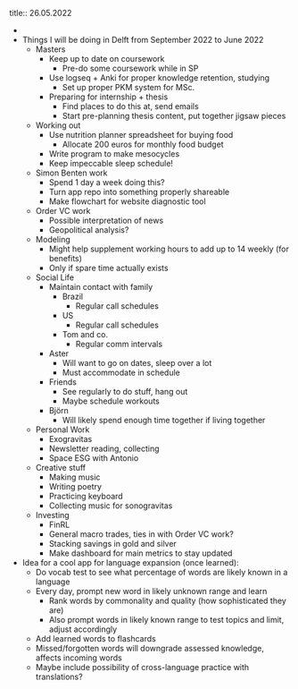 title:: 26.05.2022

-
- Things I will be doing in Delft from September 2022 to June 2022
	- Masters
		- Keep up to date on coursework
			- Pre-do some coursework while in SP
		- Use logseq + Anki for proper knowledge retention, studying
			- Set up proper PKM system for MSc.
		- Preparing for internship + thesis
			- Find places to do this at, send emails
			- Start pre-planning thesis content, put together jigsaw pieces
	- Working out
		- Use nutrition planner spreadsheet for buying food
			- Allocate 200 euros for monthly food budget
		- Write program to make mesocycles
		- Keep impeccable sleep schedule!
	- Simon Benten work
		- Spend 1 day a week doing this?
		- Turn app repo into something properly shareable
		- Make flowchart for website diagnostic tool
	- Order VC work
		- Possible interpretation of news
		- Geopolitical analysis?
	- Modeling
		- Might help supplement working hours to add up to 14 weekly (for benefits)
		- Only if spare time actually exists
	- Social Life
		- Maintain contact with family
			- Brazil
				- Regular call schedules
			- US
				- Regular call schedules
			- Tom and co.
				- Regular comm intervals
		- Aster
			- Will want to go on dates, sleep over a lot
			- Must accommodate in schedule
		- Friends
			- See regularly to do stuff, hang out
			- Maybe schedule workouts
		- Björn
			- Will likely spend enough time together if living together
	- Personal Work
		- Exogravitas
		- Newsletter reading, collecting
		- Space ESG with Antonio
	- Creative stuff
		- Making music
		- Writing poetry
		- Practicing keyboard
		- Collecting music for sonogravitas
	- Investing
		- FinRL
		- General macro trades, ties in with Order VC work?
		- Stacking savings in gold and silver
		- Make dashboard for main metrics to stay updated
- Idea for a cool app for language expansion (once learned):
	- Do vocab test to see what percentage of words are likely known in a language
	- Every day, prompt new word in likely unknown range and learn
		- Rank words by commonality and quality (how sophisticated they are)
		- Also prompt words in likely known range to test topics and limit, adjust accordingly
	- Add learned words to flashcards
	- Missed/forgotten words will downgrade assessed knowledge, affects incoming words
	- Maybe include possibility of cross-language practice with translations?